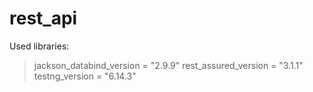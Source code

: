# rest_api

Used libraries:

> jackson_databind_version = "2.9.9"
> rest_assured_version = "3.1.1"
> testng_version = "6.14.3"
